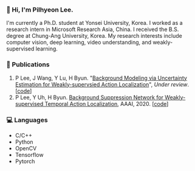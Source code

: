 ### 👋 Hi, I'm Pilhyeon Lee.

I'm currently a Ph.D. student at Yonsei University, Korea.
I worked as a research intern in Microsoft Research Asia, China.
I received the B.S. degree at Chung-Ang University, Korea.
My research interests include computer vision, deep learning, video understanding, and weakly-supervised learning.

### 📓 Publications
1. P Lee, J Wang, Y Lu, H Byun. "[Background Modeling via Uncertainty Estimation for Weakly-supervsied Action Localization](https://arxiv.org/abs/2006.07006)", *Under review*. [[code](https://github.com/Pilhyeon/Background-Modeling-via-Uncertainty-Estimation)]
2. P Lee, Y Uh, H Byun. [Background Suppression Network for Weakly-supervised Temporal Action Localization](https://arxiv.org/abs/1911.09963), AAAI, 2020. [[code](https://github.com/Pilhyeon/BaSNet-pytorch)]

### 💻 Languages
- C/C++
- Python
- OpenCV
- Tensorflow
- Pytorch
